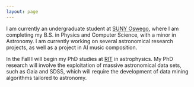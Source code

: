 ```yaml
---
layout: page
---
```


I am currently an undergraduate student at [SUNY Oswego](http://www.oswego.edu), where I am completing my B.S. in Physics and Computer Science, with a minor in Astronomy. I am currently working on several astronomical research projects, as well as a project in AI music composition.

In the Fall I will begin my PhD studies at [RIT](https://www.rit.edu/cos/astrophysics/) in astrophysics. My PhD research will involve the exploitation of massive astronomical data sets, such as Gaia and SDSS, which will require the development of data mining algorithms tailored to astronomy.
